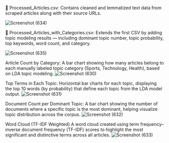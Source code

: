 🔹 Processed_Articles.csv: 
Contains cleaned and lemmatized text data from scraped articles along with their source URLs.

![Screenshot (634)](https://github.com/user-attachments/assets/7bfa127e-3dba-4137-a853-99b6e51c04e3)



🔹 Processed_Articles_with_Categories.csv: 
Extends the first CSV by adding topic modeling results — including dominant topic number, topic probability, top keywords, word count, and category.

![Screenshot (635)](https://github.com/user-attachments/assets/664ad0a7-f8ad-4265-9855-35229df31c3f)


Article Count by Category: 
A bar chart showing how many articles belong to each manually labeled topic category (Sports, Technology, Health), based on LDA topic modeling.
![Screenshot (630)](https://github.com/user-attachments/assets/e93bf4a9-ad6b-49c6-b606-cc1356993c48)


Top Terms in Each Topic: 
Horizontal bar charts for each topic, displaying the top 10 words (by probability) that define each topic from the LDA model output.
![Screenshot (631)](https://github.com/user-attachments/assets/cfdfdc34-d0c6-43fb-b5bc-e09a44ff2768)


Document Count per Dominant Topic: 
A bar chart showing the number of documents where a specific topic is the most dominant, helping visualize topic distribution across the corpus.
![Screenshot (632)](https://github.com/user-attachments/assets/cbb4d6c2-a7e7-4985-a3f5-69534b9617ce)


Word Cloud (TF-IDF Weighted)
A word cloud created using term frequency–inverse document frequency (TF-IDF) scores to highlight the most significant and distinctive terms across all articles.
![Screenshot (633)](https://github.com/user-attachments/assets/9ea9cafb-3977-4205-80ab-3b0d24ffbc68)
